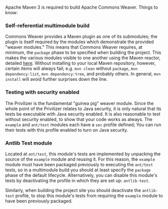 <!--
Licensed to the Apache Software Foundation (ASF) under one
or more contributor license agreements.  See the NOTICE file
distributed with this work for additional information
regarding copyright ownership.  The ASF licenses this file
to you under the Apache License, Version 2.0 (the
"License"); you may not use this file except in compliance
with the License.  You may obtain a copy of the License at

  http://www.apache.org/licenses/LICENSE-2.0

Unless required by applicable law or agreed to in writing,
software distributed under the License is distributed on an
"AS IS" BASIS, WITHOUT WARRANTIES OR CONDITIONS OF ANY
KIND, either express or implied.  See the License for the
specific language governing permissions and limitations
under the License.
-->

Apache Maven 3 is required to build Apache Commons Weaver. Things to know:

### Self-referential multimodule build
Commons Weaver provides a Maven plugin as one of its submodules; the plugin
is itself required by the modules which demonstrate the provided "weaver
modules." This means that Commons Weaver requires, at minimum, the
`package` phase to be specified when building the project. This makes the
various modules visible to one another using the Maven reactor, detailed
[here](http://maven.apache.org/guides/mini/guide-multiple-modules.html).
Without installing to your local Maven repository, however, certain items
will always fail; e.g. `mvn clean` without `package`, `mvn dependency:list`,
`mvn dependency:tree`, and probably others. In general, `mvn install` will
avoid further surprises down the line.

### Testing with security enabled
The Privilizer is the fundamental "guinea pig" weaver module.
Since the whole point of the Privilizer relates to Java security, it is only
natural that its tests be executable with Java security enabled. It is also
reasonable to test without security enabled, to show that your code works as
always. The `example` and `ant/test` modules each have a `sec` profile defined;
You can run their tests with this profile enabled to turn on Java security.

### Antlib Test module
Located at `ant/test`, this module\'s tests are implemented by unpacking the
source of the `example` module and reusing it. For this reason, the
`example` module must have been packaged previously to executing the `ant/test`
tests, so in a multimodule build you should at least specify the `package`
phase of the default lifecycle. Alternatively, you can disable this module\'s
tests by deactivating the profile in which they are set up: `antlib-test`.

Similarly, when building the project site you should deactivate the
`antlib-test` profile, to stop this module\'s tests from requiring the
`example` module to have been previously packaged. 
